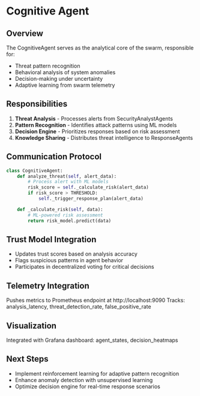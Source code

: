 # Cognitive Agent

##  Overview
The CognitiveAgent serves as the analytical core of the swarm, responsible for:
- Threat pattern recognition
- Behavioral analysis of system anomalies
- Decision-making under uncertainty
- Adaptive learning from swarm telemetry

##  Responsibilities
1. **Threat Analysis** - Processes alerts from SecurityAnalystAgents
2. **Pattern Recognition** - Identifies attack patterns using ML models
3. **Decision Engine** - Prioritizes responses based on risk assessment
4. **Knowledge Sharing** - Distributes threat intelligence to ResponseAgents

##  Communication Protocol
```python
class CognitiveAgent:
    def analyze_threat(self, alert_data):
        # Process alert with ML models
        risk_score = self._calculate_risk(alert_data)
        if risk_score > THRESHOLD:
            self._trigger_response_plan(alert_data)

    def _calculate_risk(self, data):
        # ML-powered risk assessment
        return risk_model.predict(data)
```

##  Trust Model Integration
- Updates trust scores based on analysis accuracy
- Flags suspicious patterns in agent behavior
- Participates in decentralized voting for critical decisions

##  Telemetry Integration
Pushes metrics to Prometheus endpoint at http://localhost:9090
Tracks: analysis_latency, threat_detection_rate, false_positive_rate

##  Visualization
Integrated with Grafana dashboard: agent_states, decision_heatmaps

##  Next Steps
- Implement reinforcement learning for adaptive pattern recognition
- Enhance anomaly detection with unsupervised learning
- Optimize decision engine for real-time response scenarios